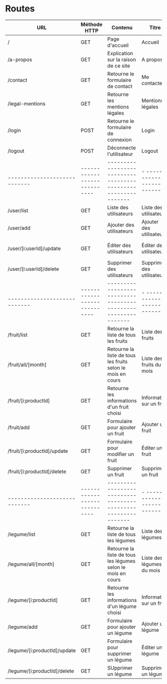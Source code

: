 # Routes

| URL                          | Méthode HTTP                 | Contenu                                                       | Titre                          | Commentaire                    |
| ---------------------------- | ---------------------------- | ------------------------------------------------------------- | ------------------------------ | ------------------------------ |
| /                            | GET                          | Page d'accueil                                                | Accueil                        | -                              |
| /a-propos                    | GET                          | Explication sur la raison de ce site                          | A propos                       | -                              |
| /contact                     | GET                          | Retourne le formulaire de contact                             | Me contacter                   | -                              |
| /legal-mentions              | GET                          | Retourne les mentions légales                                 | Mentions légales               | -                              |
| /login                       | POST                         | Retourne le formulaire de connexion                           | Login                          | -                              |
| /logout                      | POST                         | Déconnecte l'utilisateur                                      | Logout                         | -                              |
| ---------------------------- | ---------------------------- | ------------------------------------------------------------- | - ---------------------------- | -----------------------------  |
| /user/list                   | GET                          | Liste des utilisateurs                                        | Liste des utilisateurs         | -                              |
| /user/add                    | GET                          | Ajouter des utilisateurs                                      | Ajouter des utilisateurs       | -                              |
| /user/[i:userId]/update      | GET                          | Éditer des utilisateurs                                       | Éditer des utilisateurs        | [i:userId] id de l'utilisateur |
| /user/[i:userId]/delete      | GET                          | Supprimer des utilisateurs                                    | Supprimer des utilisateurs     | [i:userId] id de l'utilisateur |
| ---------------------------- | ---------------------------- | ------------------------------------------------------------- | - ---------------------------- | -----------------------------  |
| /fruit/list                  | GET                          | Retourne la liste de tous les fruits                          | Liste des fruits               | -                              |
| /fruit/all/[month]           | GET                          | Retourne la liste de tous les fruits selon le mois en cours   | Liste des fruits du mois       | [month] mois en cours          |
| /fruit/[i:productId]         | GET                          | Retourne les informations d'un fruit choisi                   | Information sur un fruit       | [i:productId] id du fruit      |
| /fruit/add                   | GET                          | Formulaire pour ajouter un fruit                              | Ajouter un fruit               | -                              |
| /fruit/[i:productId]/update  | GET                          | Formulaire pour modifier un fruit                             | Éditer un fruit                | [i:productId] id du fruit      |
| /fruit/[i:productId]/delete  | GET                          | Supprimer un fruit                                            | Supprimer un fruit             | [i:productId] id du fruit      |
| ---------------------------- | ---------------------------- | ------------------------------------------------------------- | - ---------------------------- | -----------------------------  |
| /legume/list                 | GET                          | Retourne la liste de tous les légumes                         | Liste des légumes              | -                              |
| /legume/all/[month]          | GET                          | Retourne la liste de tous les légumes selon le mois en cours  | Liste des légumes du mois      | [month] mois en cours          |
| /legume/[i:productId]        | GET                          | Retourne les informations d'un légume choisi                  | Information sur un fruit       | [i:productId] id du légume     |
| /legume/add                  | GET                          | Formulaire pour ajouter un légume                             | Ajouter un légume              | -                              |
| /legume/[i:productId]/update | GET                          | Formulaire pour supprimer un légume                           | Éditer un légume               | [i:productId] id du légume     |
| /legume/[i:productId]/delete | GET                          | SUpprimer un légume                                           | Supprimer un légume            | [i:productId] id du légume     |
